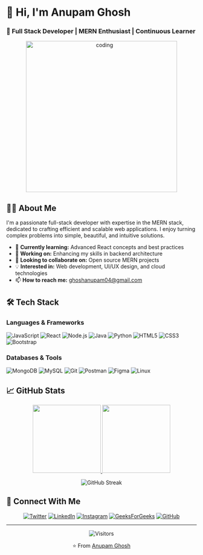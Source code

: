 # 👋 Hi, I'm Anupam Ghosh

### 🚀 Full Stack Developer | MERN Enthusiast | Continuous Learner

<div align="center">
  <img src="https://i.pinimg.com/originals/e8/f4/53/e8f453469a3ec97ecd354df465d73913.gif" alt="coding" width="400">
</div>

## 👨‍💻 About Me

I'm a passionate full-stack developer with expertise in the MERN stack, dedicated to crafting efficient and scalable web applications. I enjoy turning complex problems into simple, beautiful, and intuitive solutions.

- 🌱 **Currently learning:** Advanced React concepts and best practices
- 🔭 **Working on:** Enhancing my skills in backend architecture
- 👯 **Looking to collaborate on:** Open source MERN projects
- 💡 **Interested in:** Web development, UI/UX design, and cloud technologies
- 📫 **How to reach me:** ghoshanupam04@gmail.com

## 🛠️ Tech Stack

### Languages & Frameworks
![JavaScript](https://img.shields.io/badge/-JavaScript-F7DF1E?style=flat-square&logo=javascript&logoColor=black)
![React](https://img.shields.io/badge/-React-61DAFB?style=flat-square&logo=react&logoColor=white)
![Node.js](https://img.shields.io/badge/-Node.js-339933?style=flat-square&logo=node.js&logoColor=white)
![Java](https://img.shields.io/badge/-Java-007396?style=flat-square&logo=java&logoColor=white)
![Python](https://img.shields.io/badge/-Python-3776AB?style=flat-square&logo=python&logoColor=white)
![HTML5](https://img.shields.io/badge/-HTML5-E34F26?style=flat-square&logo=html5&logoColor=white)
![CSS3](https://img.shields.io/badge/-CSS3-1572B6?style=flat-square&logo=css3&logoColor=white)
![Bootstrap](https://img.shields.io/badge/-Bootstrap-7952B3?style=flat-square&logo=bootstrap&logoColor=white)

### Databases & Tools
![MongoDB](https://img.shields.io/badge/-MongoDB-47A248?style=flat-square&logo=mongodb&logoColor=white)
![MySQL](https://img.shields.io/badge/-MySQL-4479A1?style=flat-square&logo=mysql&logoColor=white)
![Git](https://img.shields.io/badge/-Git-F05032?style=flat-square&logo=git&logoColor=white)
![Postman](https://img.shields.io/badge/-Postman-FF6C37?style=flat-square&logo=postman&logoColor=white)
![Figma](https://img.shields.io/badge/-Figma-F24E1E?style=flat-square&logo=figma&logoColor=white)
![Linux](https://img.shields.io/badge/-Linux-FCC624?style=flat-square&logo=linux&logoColor=black)

## 📈 GitHub Stats

<div align="center">
  
  <a href="https://github.com/ghoshanupam04">
    <img height="180em" src="https://github-readme-stats.vercel.app/api?username=ghoshanupam04&show_icons=true&theme=radical&include_all_commits=true&count_private=true"/>
    <img height="180em" src="https://github-readme-stats.vercel.app/api/top-langs/?username=ghoshanupam04&layout=compact&langs_count=8&theme=radical"/>
  </a>
  
  ![GitHub Streak](https://github-readme-streak-stats.herokuapp.com/?user=ghoshanupam04&theme=radical)
  
</div>

## 🤝 Connect With Me

<div align="center">
  
  [![Twitter](https://img.shields.io/badge/Twitter-1DA1F2?style=for-the-badge&logo=twitter&logoColor=white)](https://twitter.com/anupamghosh_04)
  [![LinkedIn](https://img.shields.io/badge/LinkedIn-0077B5?style=for-the-badge&logo=linkedin&logoColor=white)](https://linkedin.com/in/anupam-ghosh-31643a249)
  [![Instagram](https://img.shields.io/badge/Instagram-E4405F?style=for-the-badge&logo=instagram&logoColor=white)](https://www.instagram.com/ghosh_anupam_)
  [![GeeksForGeeks](https://img.shields.io/badge/GeeksForGeeks-2F8D46?style=for-the-badge&logo=geeksforgeeks&logoColor=white)](https://auth.geeksforgeeks.org/user/anupam_04)
  [![GitHub](https://img.shields.io/badge/GitHub-100000?style=for-the-badge&logo=github&logoColor=white)](https://github.com/ghoshanupam04)
  
</div>

---

<div align="center">
  
  ![Visitors](https://komarev.com/ghpvc/?username=ghoshanupam04&color=blueviolet&style=flat)
  
  ⭐️ From [Anupam Ghosh](https://github.com/ghoshanupam04)
  
</div>

